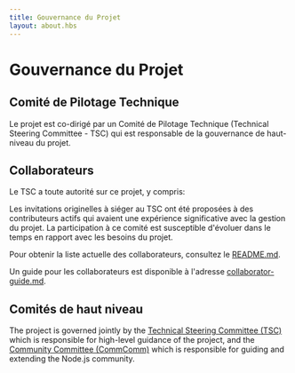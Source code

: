 ```yaml
---
title: Gouvernance du Projet
layout: about.hbs
---
```


# Gouvernance du Projet

## Comité de Pilotage Technique

Le projet est co-dirigé par un Comité de Pilotage Technique (Technical Steering Committee - TSC) qui est responsable de la gouvernance de haut-niveau du projet.

## Collaborateurs

Le TSC a toute autorité sur ce projet, y compris:

Les invitations originelles à siéger au TSC ont été proposées à des contributeurs actifs qui avaient une expérience significative avec la gestion du projet. La participation à ce comité est susceptible d'évoluer dans le temps en rapport avec les besoins du projet.

Pour obtenir la liste actuelle des collaborateurs, consultez le [README.md][].

Un guide pour les collaborateurs est disponible à l'adresse [collaborator-guide.md][].

## Comités de haut niveau

The project is governed jointly by the [Technical Steering Committee (TSC)][] which is responsible for high-level guidance of the project, and the [Community Committee (CommComm)][] which is responsible for guiding and extending the Node.js community.

[collaborator-guide.md]: https://github.com/nodejs/node/blob/main/doc/contributing/collaborator-guide.md
[Community Committee (CommComm)]: https://github.com/nodejs/community-committee/blob/master/Community-Committee-Charter.md
[README.md]: https://github.com/nodejs/node/blob/main/README.md#current-project-team-members
[Technical Steering Committee (TSC)]: https://github.com/nodejs/TSC/blob/master/TSC-Charter.md
